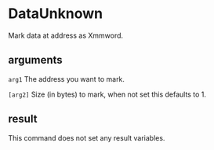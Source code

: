 # DataUnknown

Mark data at address as Xmmword.

## arguments

`arg1` The address you want to mark.

`[arg2]` Size (in bytes) to mark, when not set this defaults to 1.

## result

This command does not set any result variables.
